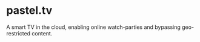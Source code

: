 # pastel.tv
A smart TV in the cloud, enabling online watch-parties and bypassing geo-restricted content.
